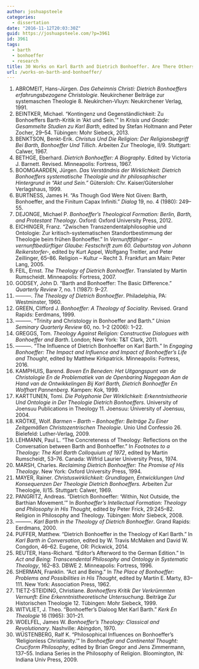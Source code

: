 ```yaml
---
author: joshuapsteele
categories:
  - dissertation
date: "2016-11-12T20:03:30Z"
guid: https://joshuapsteele.com/?p=3961
id: 3961
tags:
  - barth
  - bonhoeffer
  - research
title: 30 Works on Karl Barth and Dietrich Bonhoeffer. Are There Others?
url: /works-on-barth-and-bonhoeffer/
---
```


1. ABROMEIT, Hans-Jürgen. *Das Geheimnis Christi: Dietrich Bonhoeffers erfahrungsbezogene Christologie*. Neukirchener Beiträge zur systemaschen Theologie 8. Neukirchen-Vluyn: Neukirchener Verlag, 1991.
2. BEINTKER, Michael. “Kontingenz und Gegenständlichkeit: Zu Bonhoeffers Barth-Kritik in ‘Akt und Sein.’” In *Krisis und Gnade: Gesammelte Studien zu Karl Barth*, edited by Stefan Holtmann and Peter Zocher, 29–54. Tübingen: Mohr Siebeck, 2013.
3. BENKTSON, Benkt-Erik. *Christus Und Die Religion: Der Religionsbegriff Bei Barth, Bonhoeffer Und Tillich*. Arbeiten Zur Theologie, II/9. Stuttgart: Calwer, 1967.
4. BETHGE, Eberhard. *Dietrich Bonhoeffer: A Biography*. Edited by Victoria J. Barnett. Revised. Minneapolis: Fortress, 1967.
5. BOOMGAARDEN, Jürgen. *Das Verständnis der Wirklichkeit: Dietrich Bonhoeffers systematische Theologie und ihr philosophischer Hintergrund in “Akt und Sein.”* Gütersloh: Chr. Kaiser/Gütersloher Verlagshaus, 1999.
6. BURTNESS, James H. “As Though God Were Not Given: Barth, Bonhoeffer, and the Finitum Capax Infiniti.” *Dialog* 19, no. 4 (1980): 249–55.
7. DEJONGE, Michael P. *Bonhoeffer’s Theological Formation: Berlin, Barth, and Protestant Theology*. Oxford: Oxford University Press, 2012.
8. EICHINGER, Franz. “Zwischen Transzendentalphilosophie und Ontologie: Zur kritisch-systematischen Standortbestimmung der Theologie beim frühen Bonhoeffer.” In *Vernunftfähiger – vernunftbedürftiger Glaube: Festschrift zum 60. Geburtstag von Johann Reikerstorfer-*, edited by Kurt Appel, Wolfgang Treitler, and Peter Zeillinger, 65–86. Religion – Kultur – Recht 3. Frankfurt am Main: Peter Lang, 2005.
9. FEIL, Ernst. *The Theology of Dietrich Bonhoeffer*. Translated by Martin Rumscheidt. Minneapolis: Fortress, 2007.
10. GODSEY, John D. “Barth and Bonhoeffer: The Basic Difference.” *Quarterly Review* 7, no. 1 (1987): 9–27.
11. ———. *The Theology of Dietrich Bonhoeffer*. Philadelphia, PA: Westminster, 1960.
12. GREEN, Clifford J. *Bonhoeffer: A Theology of Sociality*. Revised. Grand Rapids: Eerdmans, 1999.
13. ———. “Trinity and Christology in Bonhoeffer and Barth.” *Union Seminary Quarterly Review* 60, no. 1–2 (2006): 1–22.
14. GREGGS, Tom. *Theology Against Religion: Constructive Dialogues with Bonhoeffer and Barth*. London; New York: T&amp;T Clark, 2011.
15. ———. “The Influence of Dietrich Bonhoeffer on Karl Barth.” In *Engaging Bonhoeffer: The Impact and Influence and Impact of Bonhoeffer’s Life and Thought*, edited by Matthew Kirkpatrick. Minneapolis: Fortress, 2016.
16. KAMPHUIS, Barend. *Boven En Beneden: Het Uitgangspunt van de Christologie En de Problematiek van de Openbaring Nagegaan Aan de Hand van de Ontwikkelingen Bij Karl Barth, Dietrich Bonhoeffer En Wolfhart Pannenberg*. Kampen: Kok, 1999.
17. KARTTUNEN, Tomi. *Die Polyphonie Der Wirklichkeit: Erkenntnistheorie Und Ontologie in Der Theologie Dietrich Bonhoeffers*. University of Joensuu Publications in Theology 11. Joensuu: University of Joensuu, 2004.
18. KRÖTKE, Wolf. *Barmen – Barth – Bonhoeffer: Beiträge Zu Einer Zeitgemäßen Christozentrischen Theologie*. Unio Und Confessio 26. Bielefeld: Luther-Verlag, 2009.
19. LEHMANN, Paul L. “The Concreteness of Theology: Reflections on the Conversation between Barth and Bonhoeffer.” In *Footnotes to a Theology: The Karl Barth Colloquium of 1972*, edited by Martin Rumscheidt, 53–76. Canada: Wilfrid Laurier University Press, 1974.
20. MARSH, Charles. *Reclaiming Dietrich Bonhoeffer: The Promise of His Theology*. New York: Oxford University Press, 1994.
21. MAYER, Rainer. *Christuswirklichkeit: Grundlagen, Entwicklungen Und Konsequenzen Der Theologie Dietrich Bonhoeffers.* Arbeiten Zur Theologie, II/15. Stuttgart: Calwer, 1969.
22. PANGRITZ, Andreas. “Dietrich Bonhoeffer: ‘Within, Not Outside, the Barthian Movement.’” In *Bonhoeffer’s Intellectual Formation: Theology and Philosophy in His Thought*, edited by Peter Frick, 29:245–82. Religion in Philosophy and Theology. Tübingen: Mohr Siebeck, 2008.
23. ———. *Karl Barth in the Theology of Dietrich Bonhoeffer*. Grand Rapids: Eerdmans, 2000.
24. PUFFER, Matthew. “Dietrich Bonhoeffer in the Theology of Karl Barth.” In *Karl Barth in Conversation*, edited by W. Travis McMaken and David W. Congdon, 46–62. Eugene, OR: Pickwick, 2014.
25. REUTER, Hans-Richard. “Editor’s Afterword to the German Edition.” In *Act and Being: Transcendental Philosophy and Ontology in Systematic Theology*, 162–83. DBWE 2. Minneapolis: Fortress, 1996.
26. SHERMAN, Franklin. “Act and Being.” In *The Place of Bonhoeffer: Problems and Possibilities in His Thought*, edited by Martin E. Marty, 83–111. New York: Association Press, 1962.
27. TIETZ-STEIDING, Christiane. *Bonhoeffers Kritik Der Verkrümmten Vernunft: Eine Erkenntnistheoretische Untersuchung*. Beiträge Zur Historischen Theologie 12. Tübingen: Mohr Siebeck, 1999.
28. WITVLIET, J. Theo. “Bonhoeffer’s Dialoog Met Karl Barth.” *Kerk En Theologie* 16 (1965): 301–21.
29. WOELFEL, James W. *Bonhoeffer’s Theology: Classical and Revolutionary*. Nashville: Abingdon, 1970.
30. WÜSTENBERG, Ralf K. “Philosophical Influences on Bonhoeffer’s ‘Religionless Christianity.’” In *Bonhoeffer and Continental Thought: Cruciform Philosophy*, edited by Brian Gregor and Jens Zimmermann, 137–55. Indiana Series in the Philosophy of Religion. Bloomington, IN: Indiana Univ Press, 2009.
